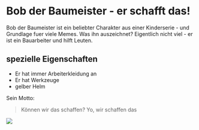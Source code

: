 # Bob der Baumeister - er schafft das!

Bob der Baumeister ist ein beliebter Charakter aus einer Kinderserie - und Grundlage fuer viele Memes.
Was ihn auszeichnet? Eigentlich nicht viel - er ist ein Bauarbeiter und hilft Leuten.

## spezielle Eigenschaften

 * Er hat immer Arbeiterkleidung an
 * Er hat Werkzeuge
 * gelber Helm

Sein Motto:
> Können wir das schaffen?
> Yo, wir schaffen das

<img src="http://de.web.img3.acsta.net/videothumbnails/17/04/05/11/05/109848.jpg"/>
